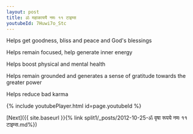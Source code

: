 ```yaml
---
layout: post
title: ॐ महाकाययै नमः ११ टाइम्स
youtubeId: 7Huwi7o_Stc
---
```

 
 
Helps get goodness, bliss and peace and God's blessings
 
Helps remain focused, help generate inner energy 
 
Helps boost physical and mental health 
 
Helps remain grounded and generates a sense of gratitude towards the greater power 
 
Helps reduce bad karma
 
 
 
 


{% include youtubePlayer.html id=page.youtubeId %}
 
[Next]({{ site.baseurl }}{% link  split1/_posts/2012-10-25-ॐ वृषा रूपये नमः ११ टाइम्स.md%})
 
